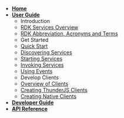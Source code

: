 <!-- markdownlint-disable-next-line first-line-heading -->
- [**Home**](/homepage.md)
- [**User Guide**](/README)
  - Introduction
  - [RDK Services Overview](userguide/intro.md)
  - [RDK Abbreviation, Acronyms and Terms](userguide/aat.md)
  - Get Started
  - [Quick Start](userguide/quick-start.md)
  - [Discovering Services](userguide/discover.md)
  - [Starting Services](userguide/start.md)
  - [Invoking Services](userguide/invoke.md)
  - [Using Events](userguide/events.md)
  - Develop Clients
  - [Overview of Clients](userguide/clients.md)
  - [Creating ThunderJS Clients](userguide/thunderjs.md)
  - [Creating Native Clients](userguide/native.md)
- [**Developer Guide**](./developerguide/develperguidefornewplugin.md)
- [**API Reference**](api/ActivityMonitorPlugin.md)